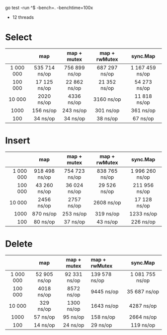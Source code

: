 go test -run ^$ -bench=.  -benchtime=100x
* 12 threads

# Select

|           |      map      |  map + mutex  | map + rwMutex |    sync.Map     |
|:---------:|:-------------:|:-------------:|:-------------:|:---------------:|
| 1 000 000 | 535 714 ns/op | 756 899 ns/op | 687 297 ns/op | 1 167 459 ns/op |
|  100 000  | 17 125 ns/op  | 22 862 ns/op  | 21 352 ns/op  |  54 273 ns/op   |
|  10 000   |  2020 ns/op   |  4336 ns/op   |  3160 ns/op   |  11 818 ns/op   |
|   1000    |   156 ns/op   |   243 ns/op   |   301 ns/op   |    361 ns/op    |
|    100    |   34 ns/op    |   34 ns/op    |   38 ns/op    |    67 ns/op     |

# Insert

|           |      map      |  map + mutex  | map + rwMutex  |    sync.Map     |
|----------:|:-------------:|:-------------:|:--------------:|:---------------:|
| 1 000 000 | 918 498 ns/op | 754 723 ns/op | 838 765  ns/op | 1 996 260 ns/op |
|   100 000 | 43 260 ns/op  | 36 024 ns/op  | 29 526  ns/op  |  211 956 ns/op  |
|    10 000 |  2456 ns/op   |  2757 ns/op   |  2608  ns/op   |  17 128 ns/op   |
|      1000 |   870 ns/op   |   253 ns/op   |   319  ns/op   |   1233 ns/op    |
|       100 |   80 ns/op    |   37 ns/op    |   43  ns/op    |    226 ns/op    |

# Delete

|           |     map      | map + mutex  | map + rwMutex  |    sync.Map     |
|:---------:|:------------:|:------------:|:---------------|:---------------:|
| 1 000 000 | 52 905 ns/op | 92 331 ns/op | 139 578  ns/op | 1 081 755 ns/op |
|  100 000  |  4018 ns/op  |  8572 ns/op  | 9445  ns/op    |  35 687 ns/op   |
|  10 000   |  329 ns/op   |  1300 ns/op  | 1643    ns/op  |   4287 ns/op    |
|   1000    |   57 ns/op   |   95 ns/op   | 158   ns/op    |   2664 ns/op    |
|    100    |   14 ns/op   |   24 ns/op   | 29   ns/op     |    119 ns/op    |